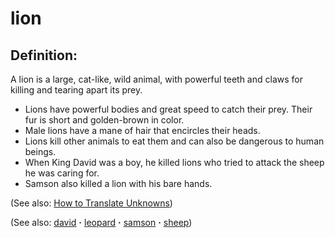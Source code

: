 # lion #

## Definition: ##

A lion is a large, cat-like, wild animal, with powerful teeth and claws for killing and tearing apart its prey.

* Lions have powerful bodies and great speed to catch their prey. Their fur is short and golden-brown in color.
* Male lions have a mane of hair that encircles their heads.
* Lions kill other animals to eat them and can also be dangerous to human beings.
* When King David was a boy, he killed lions who tried to attack the sheep he was caring for.
* Samson also killed a lion with his bare hands.

(See also: [How to Translate Unknowns](https://git.door43.org/Door43/en-ta-translate-vol1/src/master/content/translate_unknown.md))

(See also: [david](../other/david.md) **·** [leopard](../other/leopard.md) **·** [samson](../other/samson.md) **·** [sheep](../other/sheep.md))

